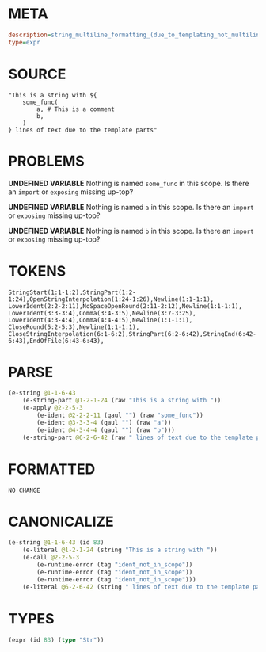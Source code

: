 # META
~~~ini
description=string_multiline_formatting_(due_to_templating_not_multiline_string_literal) (3)
type=expr
~~~
# SOURCE
~~~roc
"This is a string with ${
	some_func(
		a, # This is a comment
		b,
	)
} lines of text due to the template parts"
~~~
# PROBLEMS
**UNDEFINED VARIABLE**
Nothing is named `some_func` in this scope.
Is there an `import` or `exposing` missing up-top?

**UNDEFINED VARIABLE**
Nothing is named `a` in this scope.
Is there an `import` or `exposing` missing up-top?

**UNDEFINED VARIABLE**
Nothing is named `b` in this scope.
Is there an `import` or `exposing` missing up-top?

# TOKENS
~~~zig
StringStart(1:1-1:2),StringPart(1:2-1:24),OpenStringInterpolation(1:24-1:26),Newline(1:1-1:1),
LowerIdent(2:2-2:11),NoSpaceOpenRound(2:11-2:12),Newline(1:1-1:1),
LowerIdent(3:3-3:4),Comma(3:4-3:5),Newline(3:7-3:25),
LowerIdent(4:3-4:4),Comma(4:4-4:5),Newline(1:1-1:1),
CloseRound(5:2-5:3),Newline(1:1-1:1),
CloseStringInterpolation(6:1-6:2),StringPart(6:2-6:42),StringEnd(6:42-6:43),EndOfFile(6:43-6:43),
~~~
# PARSE
~~~clojure
(e-string @1-1-6-43
	(e-string-part @1-2-1-24 (raw "This is a string with "))
	(e-apply @2-2-5-3
		(e-ident @2-2-2-11 (qaul "") (raw "some_func"))
		(e-ident @3-3-3-4 (qaul "") (raw "a"))
		(e-ident @4-3-4-4 (qaul "") (raw "b")))
	(e-string-part @6-2-6-42 (raw " lines of text due to the template parts")))
~~~
# FORMATTED
~~~roc
NO CHANGE
~~~
# CANONICALIZE
~~~clojure
(e-string @1-1-6-43 (id 83)
	(e-literal @1-2-1-24 (string "This is a string with "))
	(e-call @2-2-5-3
		(e-runtime-error (tag "ident_not_in_scope"))
		(e-runtime-error (tag "ident_not_in_scope"))
		(e-runtime-error (tag "ident_not_in_scope")))
	(e-literal @6-2-6-42 (string " lines of text due to the template parts")))
~~~
# TYPES
~~~clojure
(expr (id 83) (type "Str"))
~~~
